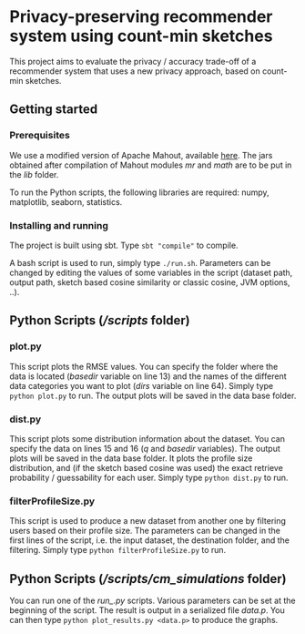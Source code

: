 # Privacy-preserving recommender system using count-min sketches 

This project aims to evaluate the privacy / accuracy trade-off of a recommender system that uses a new privacy approach, based on count-min sketches.

## Getting started

### Prerequisites

We use a modified version of Apache Mahout, available [here](https://github.com/fdemoor/mahout).
The jars obtained after compilation of Mahout modules *mr* and *math* are to be put in the *lib* folder.

To run the Python scripts, the following libraries are required: numpy, matplotlib, seaborn, statistics.

### Installing and running

The project is built using sbt. Type `sbt "compile"` to compile.

A bash script is used to run, simply type `./run.sh`.
Parameters can be changed by editing the values of some variables in the script (dataset path, output path, sketch based cosine similarity or classic cosine, JVM options, ..).

## Python Scripts (*/scripts* folder)

### plot.py

This script plots the RMSE values.
You can specify the folder where the data is located (*basedir* variable on line 13) and the names of the different data categories you want to plot (*dirs* variable on line 64).
Simply type `python plot.py` to run.
The output plots will be saved in the data base folder.

### dist.py

This script plots some distribution information about the dataset.
You can specify the data on lines 15 and 16 (*q* and *basedir* variables).
The output plots will be saved in the data base folder.
It plots the profile size distribution, and (if the sketch based cosine was used) the exact retrieve probability / guessability for each user.
Simply type `python dist.py` to run.

### filterProfileSize.py

This script is used to produce a new dataset from another one by filtering users based on their profile size.
The parameters can be changed in the first lines of the script, i.e. the input dataset, the destination folder, and the filtering.
Simply type `python filterProfileSize.py` to run.

## Python Scripts (*/scripts/cm_simulations* folder)

You can run one of the *run_.py* scripts.
Various parameters can be set at the beginning of the script.
The result is output in a serialized file *data.p*.
You can then type `python plot_results.py <data.p>` to produce the graphs.

